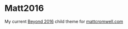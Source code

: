 # Matt2016
My current [Beyond 2016](https://github.com/mathetos/beyond2016) child theme for [mattcromwell.com](https://www.mattcromwell.com)
